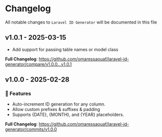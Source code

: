 # Changelog

All notable changes to `Laravel ID Generator` will be documented in this file

## v1.0.1 - 2025-03-15

- Add support for passing table names or model class

**Full Changelog**: https://github.com/omaressaouaf/laravel-id-generator/compare/v1.0.0...v1.0.1

## v1.0.0 - 2025-02-28

### 🚀 Features

- Auto-increment ID generation for any column.
- Allow custom prefixes & suffixes & padding
- Supports {DATE}, {MONTH}, and {YEAR} placeholders.

**Full Changelog**: https://github.com/omaressaouaf/laravel-id-generator/commits/v1.0.0
